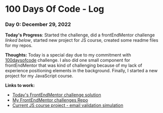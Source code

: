 # 100 Days Of Code - Log

### Day 0: December 29, 2022

**Today's Progress**: Started the challenge, did a frontEndMentor challenge *linked below*, started new project for JS course, created some readme files for my repos.

**Thoughts:** Today is a special day due to my commitment with [100daysofcode](https://www.100daysofcode.com) challenge. I also did one small component for frontEndMentor that was kind of challenging because of my lack of experience positioning elements in the background. Finally, I started a new project for my JavaScript course.

**Links to work:** 
- <a href="https://www.frontendmentor.io/solutions/profile-card-component-yLEgWJ-bEE" target="_blank">Today's FrontEndMentor challenge solution</a>
- <a href="https://github.com/Kevhec/frontEndMentor" target="_blank">My FrontEndMentor challenges Repo</a>
- <a href="https://kevhec.github.io/JS-course-projects/16-PROYECTO-EnviarEmail/" target="_blank">Current JS course project - email validation simulation</a>
